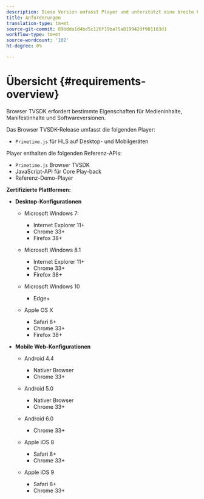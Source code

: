 ```yaml
---
description: Diese Version umfasst Player und unterstützt eine breite Palette von Browsern.
title: Anforderungen
translation-type: tm+mt
source-git-commit: 89bdda1d4bd5c126f19ba75a819942df901183d1
workflow-type: tm+mt
source-wordcount: '102'
ht-degree: 0%

---
```



# Übersicht {#requirements-overview}

Browser TVSDK erfordert bestimmte Eigenschaften für Medieninhalte, Manifestinhalte und Softwareversionen.

Das Browser TVSDK-Release umfasst die folgenden Player:

* `Primetime.js` für HLS auf Desktop- und Mobilgeräten

Player enthalten die folgenden Referenz-APIs:

* `Primetime.js` Browser TVSDK
* JavaScript-API für Core Play-back
* Referenz-Demo-Player

**Zertifizierte Plattformen:**

* **Desktop-Konfigurationen**

   * Microsoft Windows 7:

      * Internet Explorer 11+
      * Chrome 33+
      * Firefox 38+
   * Microsoft Windows 8.1

      * Internet Explorer 11+
      * Chrome 33+
      * Firefox 38+
   * Microsoft Windows 10

      * Edge+
   * Apple OS X

      * Safari 8+
      * Chrome 33+
      * Firefox 38+




* **Mobile Web-Konfigurationen**

   * Android 4.4

      * Nativer Browser
      * Chrome 33+
   * Android 5.0

      * Nativer Browser
      * Chrome 33+
   * Android 6.0

      * Chrome 33+
   * Apple iOS 8

      * Safari 8+
      * Chrome 33+
   * Apple iOS 9

      * Safari 8+
      * Chrome 33+